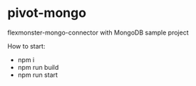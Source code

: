 # pivot-mongo

flexmonster-mongo-connector with MongoDB sample project

How to start:
- npm i
- npm run build
- npm run start

